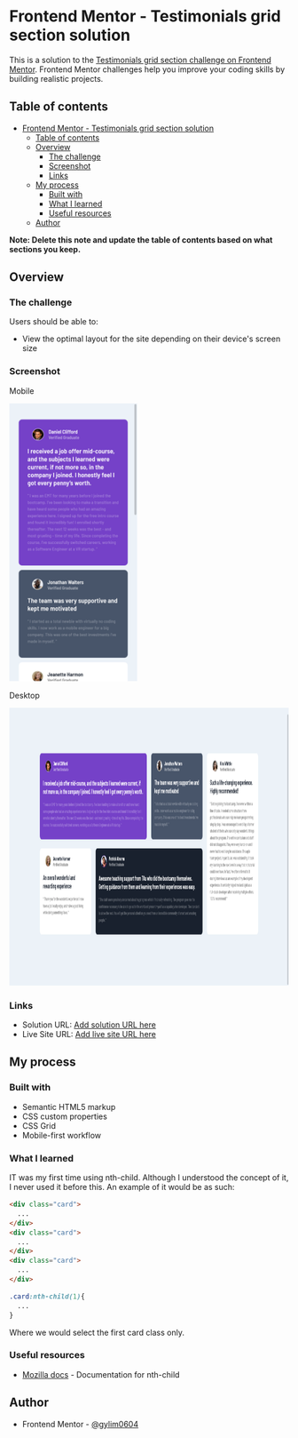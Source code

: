 # Frontend Mentor - Testimonials grid section solution

This is a solution to the [Testimonials grid section challenge on Frontend Mentor](https://www.frontendmentor.io/challenges/testimonials-grid-section-Nnw6J7Un7). Frontend Mentor challenges help you improve your coding skills by building realistic projects. 

## Table of contents

- [Frontend Mentor - Testimonials grid section solution](#frontend-mentor---testimonials-grid-section-solution)
  - [Table of contents](#table-of-contents)
  - [Overview](#overview)
    - [The challenge](#the-challenge)
    - [Screenshot](#screenshot)
    - [Links](#links)
  - [My process](#my-process)
    - [Built with](#built-with)
    - [What I learned](#what-i-learned)
    - [Useful resources](#useful-resources)
  - [Author](#author)

**Note: Delete this note and update the table of contents based on what sections you keep.**

## Overview

### The challenge

Users should be able to:

- View the optimal layout for the site depending on their device's screen size

### Screenshot

Mobile 

<img  src="./static/screenshots/mobile.png" height=500px>

Desktop

<img  src="./static/screenshots/desktop.png" height=500px>


### Links

- Solution URL: [Add solution URL here](https://github.com/gylim0604/FrontendMentor-testimonials-grid)
- Live Site URL: [Add live site URL here](https://frontend-mentor-testimonials-grid-orcin.vercel.app/)

## My process

### Built with

- Semantic HTML5 markup
- CSS custom properties
- CSS Grid
- Mobile-first workflow

### What I learned

IT was my first time using nth-child. Although I understood the concept of it, I never used it before this. An example of it would be as such: 

```html
<div class="card">
  ...
</div>
<div class="card">
  ...
</div>
<div class="card">
  ...
</div>
```
```css
.card:nth-child(1){
  ...
}
```
Where we would select the first card class only.


### Useful resources

- [Mozilla docs](https://developer.mozilla.org/en-US/docs/Web/CSS/:nth-child) - Documentation for nth-child
## Author

- Frontend Mentor - [@gylim0604](https://www.frontendmentor.io/profile/gylim0604)
